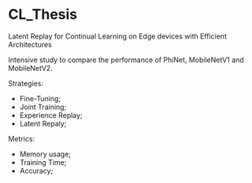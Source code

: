 # CL_Thesis
Latent Replay for Continual Learning on Edge devices with Efficient Architectures

Intensive study to compare the performance of PhiNet, MobileNetV1 and MobileNetV2. 

Strategies:
- Fine-Tuning;
- Joint Training;
- Experience Replay;
- Latent Repaly;

Metrics:
- Memory usage;
- Training Time;
- Accuracy;
